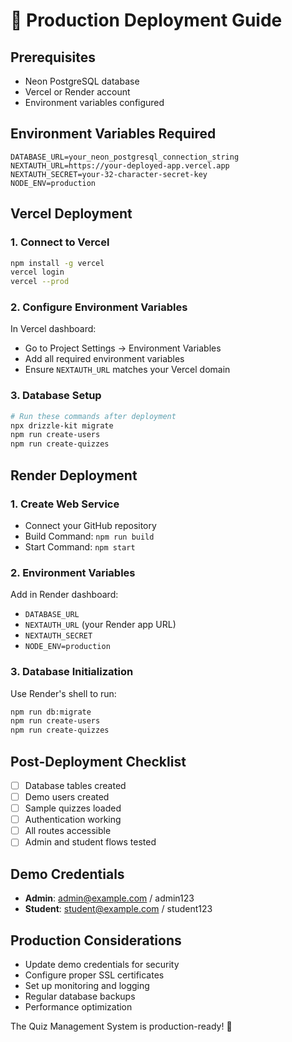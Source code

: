 # 🚀 Production Deployment Guide

## Prerequisites
- Neon PostgreSQL database
- Vercel or Render account
- Environment variables configured

## Environment Variables Required
```env
DATABASE_URL=your_neon_postgresql_connection_string
NEXTAUTH_URL=https://your-deployed-app.vercel.app
NEXTAUTH_SECRET=your-32-character-secret-key
NODE_ENV=production
```

## Vercel Deployment

### 1. Connect to Vercel
```bash
npm install -g vercel
vercel login
vercel --prod
```

### 2. Configure Environment Variables
In Vercel dashboard:
- Go to Project Settings → Environment Variables
- Add all required environment variables
- Ensure `NEXTAUTH_URL` matches your Vercel domain

### 3. Database Setup
```bash
# Run these commands after deployment
npx drizzle-kit migrate
npm run create-users
npm run create-quizzes
```

## Render Deployment

### 1. Create Web Service
- Connect your GitHub repository
- Build Command: `npm run build`
- Start Command: `npm start`

### 2. Environment Variables
Add in Render dashboard:
- `DATABASE_URL`
- `NEXTAUTH_URL` (your Render app URL)
- `NEXTAUTH_SECRET`
- `NODE_ENV=production`

### 3. Database Initialization
Use Render's shell to run:
```bash
npm run db:migrate
npm run create-users
npm run create-quizzes
```

## Post-Deployment Checklist
- [ ] Database tables created
- [ ] Demo users created
- [ ] Sample quizzes loaded
- [ ] Authentication working
- [ ] All routes accessible
- [ ] Admin and student flows tested

## Demo Credentials
- **Admin**: admin@example.com / admin123
- **Student**: student@example.com / student123

## Production Considerations
- Update demo credentials for security
- Configure proper SSL certificates
- Set up monitoring and logging
- Regular database backups
- Performance optimization

The Quiz Management System is production-ready! 🎉
